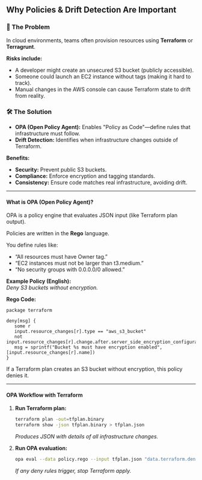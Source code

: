 ## Why Policies & Drift Detection Are Important
### 🚩 The Problem

In cloud environments, teams often provision resources using **Terraform** or **Terragrunt**.

**Risks include:**
- A developer might create an unsecured S3 bucket (publicly accessible).
- Someone could launch an EC2 instance without tags (making it hard to track).
- Manual changes in the AWS console can cause Terraform state to drift from reality.

### 🛠️ The Solution

- **OPA (Open Policy Agent):** Enables "Policy as Code"—define rules that infrastructure must follow.
- **Drift Detection:** Identifies when infrastructure changes outside of Terraform.

**Benefits:**
- **Security:** Prevent public S3 buckets.
- **Compliance:** Enforce encryption and tagging standards.
- **Consistency:** Ensure code matches real infrastructure, avoiding drift.

---

#### What is OPA (Open Policy Agent)?

OPA is a policy engine that evaluates JSON input (like Terraform plan output).

Policies are written in the **Rego** language.

You define rules like:

- “All resources must have Owner tag.”
- “EC2 instances must not be larger than t3.medium.”
- “No security groups with 0.0.0.0/0 allowed.”

**Example Policy (English):**  
_Deny S3 buckets without encryption._

**Rego Code:**
```rego
package terraform

deny[msg] {
   some r
   input.resource_changes[r].type == "aws_s3_bucket"
   not input.resource_changes[r].change.after.server_side_encryption_configuration
   msg = sprintf("Bucket %s must have encryption enabled", [input.resource_changes[r].name])
}
```

If a Terraform plan creates an S3 bucket without encryption, this policy denies it.

---

#### OPA Workflow with Terraform

1. **Run Terraform plan:**
    ```sh
    terraform plan -out=tfplan.binary
    terraform show -json tfplan.binary > tfplan.json
    ```
    _Produces JSON with details of all infrastructure changes._

2. **Run OPA evaluation:**
    ```sh
    opa eval --data policy.rego --input tfplan.json "data.terraform.deny"
    ```
    _If any deny rules trigger, stop Terraform apply._



